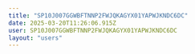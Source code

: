 ```yaml
---
title: "SP10J007GGWBFTNNP2FWJQKAGYX01YAPWJKNDC6DC"
date: 2025-03-20T11:26:06.915Z
user: SP10J007GGWBFTNNP2FWJQKAGYX01YAPWJKNDC6DC
layout: "users"
---
```

    